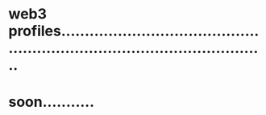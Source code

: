 # web3 profiles.................................................................................................
# soon...........
